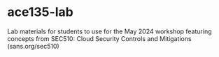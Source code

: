 # ace135-lab
Lab materials for students to use for the May 2024 workshop featuring concepts from SEC510: Cloud Security Controls and Mitigations (sans.org/sec510) 
